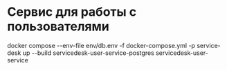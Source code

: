 # Сервис для работы с пользователями

docker compose --env-file env/db.env -f docker-compose.yml -p service-desk up --build servicedesk-user-service-postgres servicedesk-user-service
